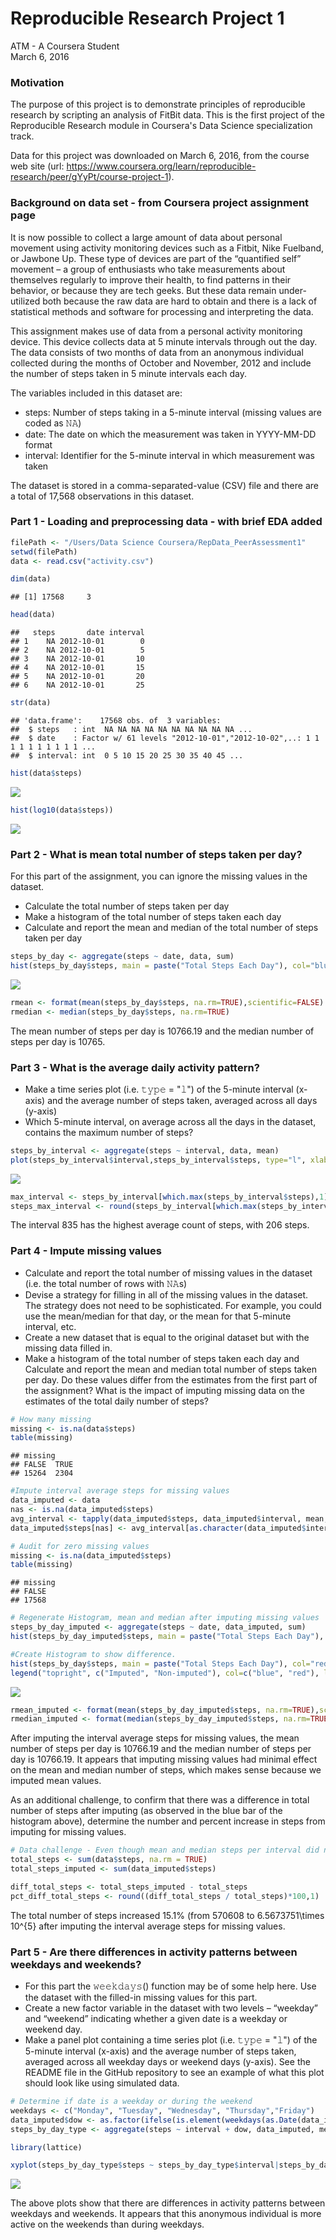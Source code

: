 # Reproducible Research Project 1
ATM - A Coursera Student  
March 6, 2016  

### Motivation

The purpose of this project is to demonstrate principles of reproducible research by scripting an analysis of FitBit data. This is the first project of the Reproducible Research module in Coursera's Data Science specialization track. 

Data for this project was downloaded on March 6, 2016, from the course web site (url: https://www.coursera.org/learn/reproducible-research/peer/gYyPt/course-project-1).


### Background on data set - from Coursera project assignment page

It is now possible to collect a large amount of data about personal movement using activity monitoring devices such as a Fitbit, Nike Fuelband, or Jawbone Up. These type of devices are part of the “quantified self” movement – a group of enthusiasts who take measurements about themselves regularly to improve their health, to find patterns in their behavior, or because they are tech geeks. But these data remain under-utilized both because the raw data are hard to obtain and there is a lack of statistical methods and software for processing and interpreting the data.

This assignment makes use of data from a personal activity monitoring device. This device collects data at 5 minute intervals through out the day. The data consists of two months of data from an anonymous individual collected during the months of October and November, 2012 and include the number of steps taken in 5 minute intervals each day.

The variables included in this dataset are:

* steps: Number of steps taking in a 5-minute interval (missing values are coded as 𝙽𝙰)
* date: The date on which the measurement was taken in YYYY-MM-DD format
* interval: Identifier for the 5-minute interval in which measurement was taken

The dataset is stored in a comma-separated-value (CSV) file and there are a total of 17,568 observations in this dataset.


### Part 1 - Loading and preprocessing data - with brief EDA added


```r
filePath <- "/Users/Data Science Coursera/RepData_PeerAssessment1"
setwd(filePath)
data <- read.csv("activity.csv")

dim(data)
```

```
## [1] 17568     3
```

```r
head(data)
```

```
##   steps       date interval
## 1    NA 2012-10-01        0
## 2    NA 2012-10-01        5
## 3    NA 2012-10-01       10
## 4    NA 2012-10-01       15
## 5    NA 2012-10-01       20
## 6    NA 2012-10-01       25
```

```r
str(data)
```

```
## 'data.frame':	17568 obs. of  3 variables:
##  $ steps   : int  NA NA NA NA NA NA NA NA NA NA ...
##  $ date    : Factor w/ 61 levels "2012-10-01","2012-10-02",..: 1 1 1 1 1 1 1 1 1 1 ...
##  $ interval: int  0 5 10 15 20 25 30 35 40 45 ...
```

```r
hist(data$steps)
```

![](PA1_template_files/figure-html/unnamed-chunk-1-1.png) 

```r
hist(log10(data$steps))
```

![](PA1_template_files/figure-html/unnamed-chunk-1-2.png) 

### Part 2 - What is mean total number of steps taken per day?  
For this part of the assignment, you can ignore the missing values in the dataset.

* Calculate the total number of steps taken per day
* Make a histogram of the total number of steps taken each day
* Calculate and report the mean and median of the total number of steps taken per day


```r
steps_by_day <- aggregate(steps ~ date, data, sum)
hist(steps_by_day$steps, main = paste("Total Steps Each Day"), col="blue", xlab="Number of Steps per Day")
```

![](PA1_template_files/figure-html/unnamed-chunk-2-1.png) 

```r
rmean <- format(mean(steps_by_day$steps, na.rm=TRUE),scientific=FALSE)
rmedian <- median(steps_by_day$steps, na.rm=TRUE)
```

The mean number of steps per day is 10766.19 and the median number of steps per day is 10765.


### Part 3 - What is the average daily activity pattern?
* Make a time series plot (i.e. 𝚝𝚢𝚙𝚎 = "𝚕") of the 5-minute interval (x-axis) and the average number of steps taken, averaged across all days (y-axis)
* Which 5-minute interval, on average across all the days in the dataset, contains the maximum number of steps?


```r
steps_by_interval <- aggregate(steps ~ interval, data, mean) 
plot(steps_by_interval$interval,steps_by_interval$steps, type="l", xlab="Interval", ylab="Number of Steps",main="Average Number of Steps per Day by Interval")
```

![](PA1_template_files/figure-html/unnamed-chunk-3-1.png) 

```r
max_interval <- steps_by_interval[which.max(steps_by_interval$steps),1]
steps_max_interval <- round(steps_by_interval[which.max(steps_by_interval$steps),2],0)
```
The interval 835 has the highest average count of steps, with 206 steps.

### Part 4 - Impute missing values

* Calculate and report the total number of missing values in the dataset (i.e. the total number of rows with 𝙽𝙰s)
* Devise a strategy for filling in all of the missing values in the dataset. The strategy does not need to be sophisticated. For example, you could use the mean/median for that day, or the mean for that 5-minute interval, etc.
* Create a new dataset that is equal to the original dataset but with the missing data filled in.
* Make a histogram of the total number of steps taken each day and Calculate and report the mean and median total number of steps taken per day. Do these values differ from the estimates from the first part of the assignment? What is the impact of imputing missing data on the estimates of the total daily number of steps?


```r
# How many missing
missing <- is.na(data$steps)
table(missing)
```

```
## missing
## FALSE  TRUE 
## 15264  2304
```

```r
#Impute interval average steps for missing values
data_imputed <- data
nas <- is.na(data_imputed$steps)
avg_interval <- tapply(data_imputed$steps, data_imputed$interval, mean, na.rm=TRUE, simplify=TRUE)
data_imputed$steps[nas] <- avg_interval[as.character(data_imputed$interval[nas])]

# Audit for zero missing values
missing <- is.na(data_imputed$steps)
table(missing)
```

```
## missing
## FALSE 
## 17568
```

```r
# Regenerate Histogram, mean and median after imputing missing values
steps_by_day_imputed <- aggregate(steps ~ date, data_imputed, sum)
hist(steps_by_day_imputed$steps, main = paste("Total Steps Each Day"), col="blue", xlab="Number of Steps per Day")

#Create Histogram to show difference. 
hist(steps_by_day$steps, main = paste("Total Steps Each Day"), col="red", xlab="Number of Steps", add=T)
legend("topright", c("Imputed", "Non-imputed"), col=c("blue", "red"), lwd=10)
```

![](PA1_template_files/figure-html/unnamed-chunk-4-1.png) 

```r
rmean_imputed <- format(mean(steps_by_day_imputed$steps, na.rm=TRUE),scientific=FALSE)
rmedian_imputed <- format(median(steps_by_day_imputed$steps, na.rm=TRUE),scientific=FALSE)
```
After imputing the interval average steps for missing values, the mean number of steps per day is 10766.19 and the median number of steps per day is 10766.19. It appears that imputing missing values had minimal effect on the mean and median number of steps, which makes sense because we imputed mean values.

As an additional challenge, to confirm that there was a difference in total number of steps after imputing (as observed in the blue bar of the histogram above), determine the number and percent increase in steps from imputing for missing values.


```r
# Data challenge - Even though mean and median steps per interval did not change, confirm that the total number of steps did change.
total_steps <- sum(data$steps, na.rm = TRUE)
total_steps_imputed <- sum(data_imputed$steps)

diff_total_steps <- total_steps_imputed - total_steps
pct_diff_total_steps <- round((diff_total_steps / total_steps)*100,1)
```

The total number of steps increased 15.1% (from 570608 to 6.5673751\times 10^{5} after imputing the interval average steps for missing values.

### Part 5 - Are there differences in activity patterns between weekdays and weekends?
* For this part the 𝚠𝚎𝚎𝚔𝚍𝚊𝚢𝚜() function may be of some help here. Use the dataset with the filled-in missing values for this part.
* Create a new factor variable in the dataset with two levels – “weekday” and “weekend” indicating whether a given date is a weekday or weekend day.
* Make a panel plot containing a time series plot (i.e. 𝚝𝚢𝚙𝚎 = "𝚕") of the 5-minute interval (x-axis) and the average number of steps taken, averaged across all weekday days or weekend days (y-axis). See the README file in the GitHub repository to see an example of what this plot should look like using simulated data.


```r
# Determine if date is a weekday or during the weekend
weekdays <- c("Monday", "Tuesday", "Wednesday", "Thursday","Friday")
data_imputed$dow <- as.factor(ifelse(is.element(weekdays(as.Date(data_imputed$date)),weekdays), "Weekday","Weekend"))
steps_by_day_type <- aggregate(steps ~ interval + dow, data_imputed, mean)

library(lattice)

xyplot(steps_by_day_type$steps ~ steps_by_day_type$interval|steps_by_day_type$dow, main="Average Steps per Day by Interval",xlab="Interval", ylab="Steps",layout=c(1,2), type="l")
```

![](PA1_template_files/figure-html/unnamed-chunk-6-1.png) 

The above plots show that there are differences in activity patterns between weekdays and weekends.  It appears that this anonymous individual is more active on the weekends than during weekdays.
